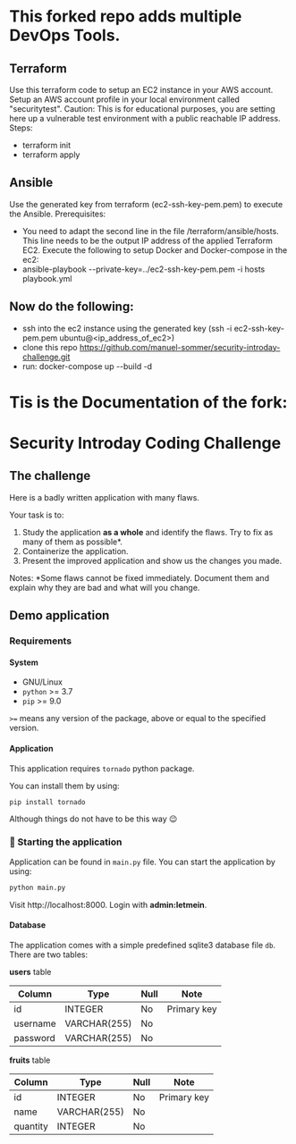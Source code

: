 # This forked repo adds multiple DevOps Tools.
## Terraform 
Use this terraform code to setup an EC2 instance in your AWS account. Setup an AWS account profile in your local environment called "securitytest".
Caution: This is for educational purposes, you are setting here up a vulnerable test environment with a public reachable IP address.
Steps:
- terraform init
- terraform apply

## Ansible
Use the generated key from terraform (ec2-ssh-key-pem.pem) to execute the Ansible.
Prerequisites:
- You need to adapt the second line in the file /terraform/ansible/hosts. This line needs to be the output IP address of the applied Terraform EC2.
Execute the following to setup Docker and Docker-compose in the ec2:
- ansible-playbook --private-key=../ec2-ssh-key-pem.pem -i hosts playbook.yml

## Now do the following:
- ssh into the ec2 instance using the generated key (ssh -i ec2-ssh-key-pem.pem ubuntu@<ip_address_of_ec2>)
- clone this repo https://github.com/manuel-sommer/security-introday-challenge.git
- run: docker-compose up --build -d

# Tis is the Documentation of the fork:
# Security Introday Coding Challenge

## The challenge

Here is a badly written application with many flaws.

Your task is to:

1. Study the application **as a whole** and identify the flaws. Try to fix as many of them as possible*.
2. Containerize the application.
3. Present the improved application and show us the changes you made.

Notes: \*Some flaws cannot be fixed immediately. Document them and explain why they are bad and what will you change.

## Demo application

### Requirements

#### System

- GNU/Linux
- `python` >= 3.7
- `pip` >= 9.0

`>=` means any version of the package, above or equal to the specified version.

#### Application

This application requires `tornado` python package.

You can install them by using:

```bash
pip install tornado
```

Although things do not have to be this way :wink: 

### :rocket: Starting the application

Application can be found in `main.py` file. You can start the application by using:

```bash
python main.py
```

Visit http://localhost:8000. Login with **admin:letmein**.

#### Database

The application comes with a simple predefined sqlite3 database file `db`. There are two tables:

**users** table

| Column   | Type         | Null | Note        |
| -------- | ------------ | ---- | ----------- |
| id       | INTEGER      | No   | Primary key |
| username | VARCHAR(255) | No   |             |
| password | VARCHAR(255) | No   |             |

**fruits** table

| Column   | Type         | Null | Note        |
| -------- | ------------ | ---- | ----------- |
| id       | INTEGER      | No   | Primary key |
| name     | VARCHAR(255) | No   |             |
| quantity | INTEGER      | No   |             |
